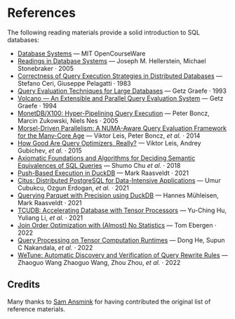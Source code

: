 # References

The following reading materials provide a solid introduction to SQL databases:

- [Database Systems](https://ocw.mit.edu/courses/6-830-database-systems-fall-2010/pages/readings/) — MIT OpenCourseWare
- [Readings in Database Systems](https://mitpress.mit.edu/9780262693141/) — Joseph M. Hellerstein, Michael Stonebraker · 2005
- [Correctness of Query Execution Strategies in Distributed Databases](https://dl.acm.org/doi/pdf/10.1145/319996.320009) — Stefano Ceri, Giuseppe Pelagatti · 1983
- [Query Evaluation Techniques for Large Databases](https://dl.acm.org/doi/pdf/10.1145/152610.152611) — Getz Graefe · 1993
- [Volcano — An Extensible and Parallel Query Evaluation System](https://paperhub.s3.amazonaws.com/dace52a42c07f7f8348b08dc2b186061.pdf) — Getz Graefe · 1994
- [MonetDB/X100: Hyper-Pipelining Query Execution](https://www.researchgate.net/publication/45338800_MonetDBX100_Hyper-Pipelining_Query_Execution) — Peter Boncz, Marcin Zukowski, Niels Nes · 2005
- [Morsel-Driven Parallelism: A NUMA-Aware Query Evaluation Framework for the Many-Core Age](https://dl.acm.org/doi/pdf/10.1145/2588555.2610507) — Viktor Leis, Peter Boncz, *et al.* · 2014
- [How Good Are Query Optimizers, Really?](https://15721.courses.cs.cmu.edu/spring2020/papers/22-costmodels/p204-leis.pdf) — Viktor Leis, Andrey Gubichev, *et al.* · 2015
- [Axiomatic Foundations and Algorithms for Deciding Semantic Equivalences of SQL Queries](https://www.vldb.org/pvldb/vol11/p1482-chu.pdf) — Shumo Chu *et al.* · 2018
- [Push-Based Execution in DuckDB](https://www.youtube.com/watch?v=MA0OsvYFGrc) — Mark Raasveldt · 2021
- [Citus: Distributed PostgreSQL for Data-Intensive Applications](https://dl.acm.org/doi/pdf/10.1145/3448016.3457551) — Umur Cubukcu, Ozgun Erdogan, *et al.* · 2021
- [Querying Parquet with Precision using DuckDB](https://duckdb.org/2021/06/25/querying-parquet.html) — Hannes Mühleisen, Mark Raasveldt · 2021
- [TCUDB: Accelerating Database with Tensor Processors](https://arxiv.org/pdf/2112.07552.pdf) — Yu-Ching Hu, Yuliang Li, *et al.* · 2021
- [Join Order Optimization with (Almost) No Statistics](https://homepages.cwi.nl/~boncz/msc/2022-TomEbergen.pdf) — Tom Ebergen · 2022
- [Query Processing on Tensor Computation Runtimes](https://arxiv.org/pdf/2203.01877.pdf) — Dong He, Supun C Nakandala, *et al.* · 2022
- [WeTune: Automatic Discovery and Verification of Query Rewrite Rules](https://ipads.se.sjtu.edu.cn/_media/publications/wetune_final.pdf) — Zhaoguo Wang
Zhaoguo Wang, Zhou Zhou, *et al.* · 2022

## Credits
Many thanks to [Sam Ansmink](https://github.com/samansmink) for having contributed the original list of reference materials.
